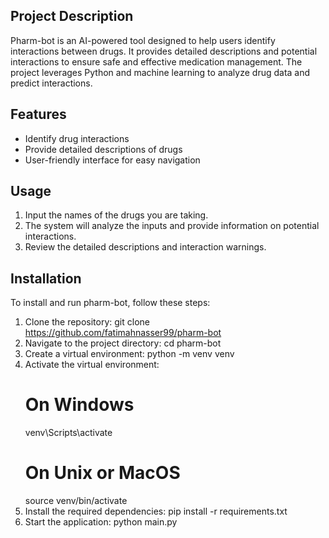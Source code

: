 ## Project Description
Pharm-bot is an AI-powered tool designed to help users identify interactions between drugs. It provides detailed descriptions and potential interactions to ensure safe and effective medication management. The project leverages Python and machine learning to analyze drug data and predict interactions.

## Features
- Identify drug interactions
- Provide detailed descriptions of drugs
- User-friendly interface for easy navigation

## Usage
1. Input the names of the drugs you are taking.
2. The system will analyze the inputs and provide information on potential interactions.
3. Review the detailed descriptions and interaction warnings.

## Installation
To install and run pharm-bot, follow these steps:
1. Clone the repository:
    git clone https://github.com/fatimahnasser99/pharm-bot
2. Navigate to the project directory:
    cd pharm-bot
3. Create a virtual environment:
    python -m venv venv
4. Activate the virtual environment:
    # On Windows
    venv\Scripts\activate
    # On Unix or MacOS
    source venv/bin/activate
5. Install the required dependencies:
    pip install -r requirements.txt
6. Start the application:
    python main.py